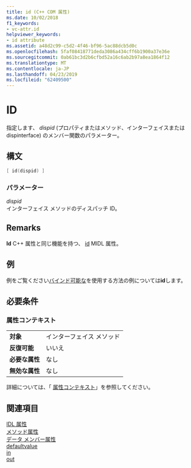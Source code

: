 ```yaml
---
title: id (C++ COM 属性)
ms.date: 10/02/2018
f1_keywords:
- vc-attr.id
helpviewer_keywords:
- id attribute
ms.assetid: a48d2c99-c5d2-4f46-bf96-5ac88dcb5d0c
ms.openlocfilehash: 5faf08418771deda3086a434cff6b1900a37e36e
ms.sourcegitcommit: 0ab61bc3d2b6cfbd52a16c6ab2b97a8ea1864f12
ms.translationtype: MT
ms.contentlocale: ja-JP
ms.lasthandoff: 04/23/2019
ms.locfileid: "62409500"
---
```

# <a name="id"></a>ID

指定します、 *dispid* (プロパティまたはメソッド、インターフェイスまたは dispinterface) のメンバー関数のパラメーター。

## <a name="syntax"></a>構文

```cpp
[ id(dispid) ]
```

### <a name="parameters"></a>パラメーター

*dispid*<br/>
インターフェイス メソッドのディスパッチ ID。

## <a name="remarks"></a>Remarks

**Id** C++ 属性と同じ機能を持つ、 [id](/windows/desktop/Midl/id) MIDL 属性。

## <a name="example"></a>例

例をご覧ください[バインド可能な](bindable.md)を使用する方法の例については**id**します。

## <a name="requirements"></a>必要条件

### <a name="attribute-context"></a>属性コンテキスト

|||
|-|-|
|**対象**|インターフェイス メソッド|
|**反復可能**|いいえ|
|**必要な属性**|なし|
|**無効な属性**|なし|

詳細については、「 [属性コンテキスト](cpp-attributes-com-net.md#contexts)」を参照してください。

## <a name="see-also"></a>関連項目

[IDL 属性](idl-attributes.md)<br/>
[メソッド属性](method-attributes.md)<br/>
[データ メンバー属性](data-member-attributes.md)<br/>
[defaultvalue](defaultvalue.md)<br/>
[in](in-cpp.md)<br/>
[out](out-cpp.md)